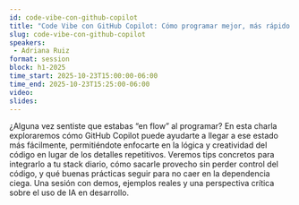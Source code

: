 ```yaml
---
id: code-vibe-con-github-copilot
title: "Code Vibe con GitHub Copilot: Cómo programar mejor, más rápido y con flow"
slug: code-vibe-con-github-copilot
speakers:
 - Adriana Ruiz
format: session
block: h1-2025
time_start: 2025-10-23T15:00:00-06:00
time_end: 2025-10-23T15:25:00-06:00
video:
slides:
---
```


¿Alguna vez sentiste que estabas “en flow” al programar? En esta charla exploraremos cómo GitHub Copilot puede ayudarte a llegar a ese estado más fácilmente, permitiéndote enfocarte en la lógica y creatividad del código en lugar de los detalles repetitivos. Veremos tips concretos para integrarlo a tu stack diario, cómo sacarle provecho sin perder control del código, y qué buenas prácticas seguir para no caer en la dependencia ciega. Una sesión con demos, ejemplos reales y una perspectiva crítica sobre el uso de IA en desarrollo.